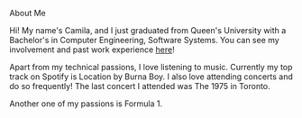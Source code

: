 About Me

Hi! My name's Camila, and I just graduated from Queen's University with a Bachelor's in Computer Engineering, Software Systems. You can see my involvement and past work experience [here](https://camizqu.github.io/experience.html)!

Apart from my technical passions, I love listening to music. Currently my top track on Spotify is Location by Burna Boy. I also love attending concerts and do so frequently! The last concert I attended was The 1975 in Toronto.

Another one of my passions is Formula 1. 